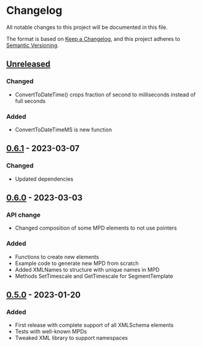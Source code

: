 # Changelog

All notable changes to this project will be documented in this file.

The format is based on [Keep a Changelog](https://keepachangelog.com/en/1.0.0/),
and this project adheres to [Semantic Versioning](https://semver.org/spec/v2.0.0.html).

## [Unreleased]

### Changed

- ConvertToDateTime() crops fraction of second to milliseconds instead of full seconds

### Added

- ConvertToDateTimeMS is new function

## [0.6.1] - 2023-03-07

### Changed

- Updated dependencies

## [0.6.0] - 2023-03-03

### API change

- Changed composition of some MPD elements to not use pointers

### Added

- Functions to create new elements
- Example code to generate new MPD from scratch
- Added XMLNames to structure with unique names in MPD
- Methods SetTimescale and GetTimescale for SegmentTemplate

## [0.5.0] - 2023-01-20

### Added

- First release with complete support of all XMLSchema elements
- Tests with well-known MPDs
- Tweaked XML library to support namespaces

[Unreleased]: https://github.com/Eyevinn/dash-mpd/compare/v0.6.1...HEAD
[0.6.1]: https://github.com/Eyevinn/dash-mpd/compare/v0.6.0...v0.6.1
[0.6.0]: https://github.com/Eyevinn/dash-mpd/compare/v0.5.0...v0.6.0
[0.5.0]: https://github.com/Eyevinn/dash-mpd/releases/tag/v0.5.0
